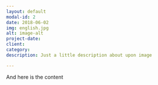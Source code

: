 ```yaml
---
layout: default
modal-id: 2
date: 2018-06-02
img: english.jpg
alt: image-alt
project-date: 
client: 
category: 
description: Just a little description about upon image

---
```


And here is the content
